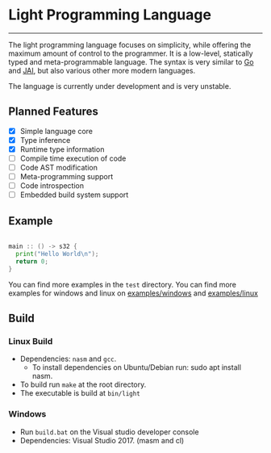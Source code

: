 # Light Programming Language
----

The light programming language focuses on simplicity, while offering the maximum amount of control to the programmer. It is a low-level, statically typed and meta-programmable language. The syntax is very similar to [Go](https://golang.org/) and [JAI](https://www.youtube.com/watch?v=TH9VCN6UkyQ&list=PLmV5I2fxaiCKfxMBrNsU1kgKJXD3PkyxO), but also various other more modern languages.

The language is currently under development and is very unstable.

## Planned Features
* [x] Simple language core
* [x] Type inference
* [x] Runtime type information
* [ ] Compile time execution of code
* [ ] Code AST modification
* [ ] Meta-programming support
* [ ] Code introspection
* [ ] Embedded build system support

## Example
```go

main :: () -> s32 {
  print("Hello World\n");
  return 0;
}

```

You can find more examples in the `test` directory.
You can find more examples for windows and linux on [examples/windows](./examples/windows) and [examples/linux](./examples/linux)



## Build

### Linux Build

* Dependencies: `nasm` and `gcc`.
  - To install dependencies on Ubuntu/Debian run: sudo apt install nasm.
* To build run `make` at the root directory.
* The executable is build at `bin/light`

### Windows

* Run `build.bat` on the Visual studio developer console
* Dependencies: Visual Studio 2017. (masm and cl)
